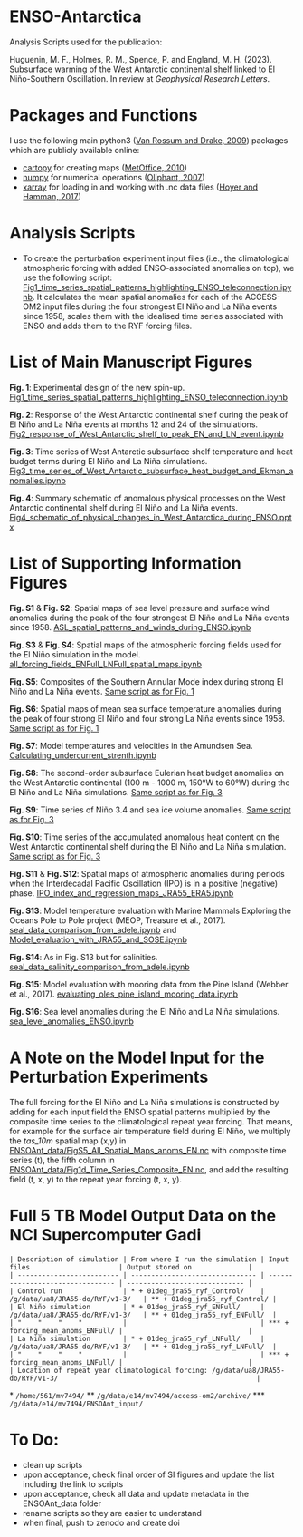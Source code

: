 # ENSO-Antarctica
Analysis Scripts used for the publication: 

Huguenin, M. F., Holmes, R. M., Spence, P. and England, M. H. (2023). Subsurface warming of the West Antarctic continental shelf linked to El Niño-Southern Oscillation. In review at *Geophysical Research Letters*.

# Packages and Functions
I use the following main python3 ([Van Rossum and Drake, 2009](https://dl.acm.org/doi/book/10.5555/1593511)) packages which are publicly available online:

- [cartopy](https://scitools.org.uk/cartopy/docs/latest/) for creating maps ([MetOffice, 2010](https://scitools.org.uk/cartopy/docs/v0.15/citation.html))
- [numpy](https://numpy.org/) for numerical operations ([Oliphant, 2007](https://archive.org/details/NumPyBook))
- [xarray](https://xarray.pydata.org/en/stable/) for loading in and working with .nc data files ([Hoyer and Hamman, 2017](https://openresearchsoftware.metajnl.com/articles/10.5334/jors.148/))

# Analysis Scripts
- To create the perturbation experiment input files (i.e., the climatological atmospheric forcing with added ENSO-associated anomalies on top), we use the following script: [Fig1_time_series_spatial_patterns_highlighting_ENSO_teleconnection.ipynb](Fig1_time_series_spatial_patterns_highlighting_ENSO_teleconnection.ipynb). It calculates the mean spatial anomalies for each of the ACCESS-OM2 input files during the four strongest El Niño and La Niña events since 1958, scales them with the idealised time series associated with ENSO and adds them to the RYF forcing files.

# List of Main Manuscript Figures
__Fig. 1__: Experimental design of the new spin-up.
[Fig1_time_series_spatial_patterns_highlighting_ENSO_teleconnection.ipynb](Fig1_time_series_spatial_patterns_highlighting_ENSO_teleconnection.ipynb)

__Fig. 2__: Response of the West Antarctic continental shelf during the peak of El Niño and La Niña events at months 12 and 24 of the simulations.
[Fig2_response_of_West_Antarctic_shelf_to_peak_EN_and_LN_event.ipynb](Fig2_response_of_West_Antarctic_shelf_to_peak_EN_and_LN_event.ipynb)

__Fig. 3__: Time series of West Antarctic subsurface shelf temperature and heat budget terms during El Niño and La Niña simulations.
[Fig3_time_series_of_West_Antarctic_subsurface_heat_budget_and_Ekman_anomalies.ipynb](Fig3_time_series_of_West_Antarctic_subsurface_heat_budget_and_Ekman_anomalies.ipynb)

__Fig. 4__: Summary schematic of anomalous physical processes on the West Antarctic continental shelf during El Niño and La Niña events.
[Fig4_schematic_of_physical_changes_in_West_Antarctica_during_ENSO.pptx](Fig4_schematic_of_physical_changes_in_West_Antarctica_during_ENSO.pptx)

# List of Supporting Information Figures
__Fig. S1__ & __Fig. S2__: Spatial maps of sea level pressure and surface wind anomalies during the
peak of the four strongest El Niño and La Niña events since 1958. [ASL_spatial_patterns_and_winds_during_ENSO.ipynb](ASL_spatial_patterns_and_winds_during_ENSO.ipynb)

__Fig. S3__ & __Fig. S4__: Spatial maps of the atmospheric forcing fields used for the El Niño simulation in the model. [all_forcing_fields_ENFull_LNFull_spatial_maps.ipynb](all_forcing_fields_ENFull_LNFull_spatial_maps.ipynb)

__Fig. S5__: Composites of the Southern Annular Mode index during strong El Niño and La Niña events. [Same script as for Fig. 1](creating_enso_sam_forcing_fields_for_ncfile_ACCESS-OM2-01_rescaled.ipynb)

__Fig. S6__: Spatial maps of mean sea surface temperature anomalies during the peak of four strong El
Niño and four strong La Niña events since 1958. [Same script as for Fig. 1](creating_enso_sam_forcing_fields_for_ncfile_ACCESS-OM2-01_rescaled.ipynb)

__Fig. S7__: Model temperatures and velocities in the Amundsen Sea. [Calculating_undercurrent_strenth.ipynb](Calculating_undercurrent_strength.ipynb)

__Fig. S8__: The second-order subsurface Eulerian heat budget anomalies on the West Antarctic continental (100 m - 1000 m, 150°W to 60°W) during the El Niño and La Niña simulations. [Same script as for Fig. 3](time_series_N34_and_simulated_N34_along_with_temps.ipynb)

__Fig. S9__: Time series of Niño 3.4 and sea ice volume anomalies. [Same script as for Fig. 3](time_series_N34_and_simulated_N34_along_with_temps.ipynb)

__Fig. S10__: Time series of the accumulated anomalous heat content on the West Antarctic continental
shelf during the El Niño and La Niña simulation. [Same script as for Fig. 3](time_series_N34_and_simulated_N34_along_with_temps.ipynb)

__Fig. S11__ & __Fig. S12__: Spatial maps of atmospheric anomalies during periods when the Interdecadal Pacific Oscillation (IPO) is in a positive (negative) phase. [IPO_index_and_regression_maps_JRA55_ERA5.ipynb](IPO_index_and_regression_maps_JRA55_ERA5.ipynb)

__Fig. S13__: Model temperature evaluation with Marine Mammals Exploring the Oceans Pole to Pole project (MEOP, Treasure et al., 2017). [seal_data_comparison_from_adele.ipynb](seal_data_comparison_from_adele.ipynb) and [Model_evaluation_with_JRA55_and_SOSE.ipynb](Model_evaluation_with_JRA55_and_SOSE.ipynb)

__Fig. S14__: As in Fig. S13 but for salinities. [seal_data_salinity_comparison_from_adele.ipynb](seal_data_salinity_comparison_from_adele.ipynb)

__Fig. S15__: Model evaluation with mooring data from the Pine Island (Webber et al., 2017). [evaluating_oles_pine_island_mooring_data.ipynb](evaluating_oles_pine_island_mooring_data.ipynb)

__Fig. S16__: Sea level anomalies during the El Niño and La Niña simulations. [sea_level_anomalies_ENSO.ipynb](sea_level_anomalies_ENSO.ipynb)

# A Note on the Model Input for the Perturbation Experiments
The full forcing for the El Niño and La Niña simulations is constructed by adding for each input field the ENSO spatial patterns multiplied by the composite time series to the climatological repeat year forcing. That means, for example for the surface air temperature field during El Niño, we multiply the *tas_10m* spatial map (x,y) in [ENSOAnt_data/FigS5_All_Spatial_Maps_anoms_EN.nc](ENSOAnt_data/FigS5_All_Spatial_Maps_anoms_EN.nc) with composite time series (t), the fifth column in [ENSOAnt_data/Fig1d_Time_Series_Composite_EN.nc](ENSOAnt_data/Fig1d_Time_Series_Composite_EN.nc), and add the resulting field (t, x, y) to the repeat year forcing (t, x, y).

# Full 5 TB Model Output Data on the NCI Supercomputer Gadi
```
| Description of simulation | From where I run the simulation | Input files                      | Output stored on              |
| ------------------------- | ------------------------------- | -------------------------------- | ----------------------------- |
| Control run               | * + 01deg_jra55_ryf_Control/    | /g/data/ua8/JRA55-do/RYF/v1-3/   | ** + 01deg_jra55_ryf_Control/ |
| El Niño simulation        | * + 01deg_jra55_ryf_ENFull/     | /g/data/ua8/JRA55-do/RYF/v1-3/   | ** + 01deg_jra55_ryf_ENFull/  |
| "    "    "    "          |                                 | *** + forcing_mean_anoms_ENFull/ |                               |
| La Niña simulation        | * + 01deg_jra55_ryf_LNFull/     | /g/data/ua8/JRA55-do/RYF/v1-3/   | ** + 01deg_jra55_ryf_LNFull/  |
| "    "    "    "          |                                 | *** + forcing_mean_anoms_LNFull/ |                               |
| Location of repeat year climatological forcing: /g/data/ua8/JRA55-do/RYF/v1-3/                                                 |
```
\* `/home/561/mv7494/`
\** `/g/data/e14/mv7494/access-om2/archive/`
\*** `/g/data/e14/mv7494/ENSOAnt_input/`


# To Do:
- clean up scripts
- upon acceptance, check final order of SI figures and update the list including the link to scripts
- upon acceptance, check all data and update metadata in the ENSOAnt_data folder
- rename scripts so they are easier to understand
- when final, push to zenodo and create doi
